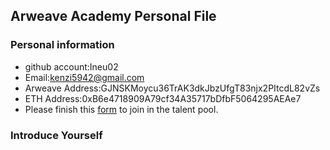 ## Arweave Academy Personal File

### Personal information

- github account:Ineu02
- Email:kenzi5942@gmail.com
- Arweave Address:GJNSKMoycu36TrAK3dkJbzUfgT83njx2PItcdL82vZs
- ETH Address:0xB6e4718909A79cf34A35717bDfbF5064295AEAe7
- Please finish this [form](https://docs.google.com/forms/d/e/1FAIpQLSfWA5fIIcBgmRppm3jNz5vmf9Mai_QMVil-2pO4r7YKn_Zhtw/viewform?usp=sf_link) to join in the talent pool.

### Introduce Yourself
